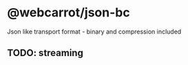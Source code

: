 # @webcarrot/json-bc

Json like transport format - binary and compression included

## TODO: streaming
